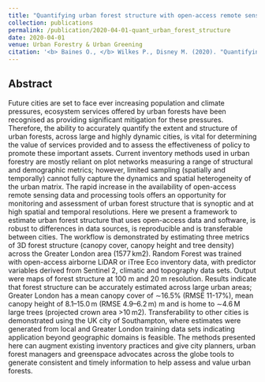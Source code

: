 ```yaml
---
title: "Quantifying urban forest structure with open-access remote sensing data sets"
collection: publications
permalink: /publication/2020-04-01-quant_urban_forest_structure
date: 2020-04-01
venue: Urban Forestry & Urban Greening
citation: '<b> Baines O., </b> Wilkes P., Disney M. (2020). "Quantifying urban forest structure with open-access remote sensing data sets" <i>Urban Forestry & Urban Greening</i>. 50(126653).'
---
```



## Abstract
Future cities are set to face ever increasing population and climate pressures, ecosystem services offered by urban forests have been recognised as providing significant mitigation for these pressures. Therefore, the ability to accurately quantify the extent and structure of urban forests, across large and highly dynamic cities, is vital for determining the value of services provided and to assess the effectiveness of policy to promote these important assets. Current inventory methods used in urban forestry are mostly reliant on plot networks measuring a range of structural and demographic metrics; however, limited sampling (spatially and temporally) cannot fully capture the dynamics and spatial heterogeneity of the urban matrix. The rapid increase in the availability of open-access remote sensing data and processing tools offers an opportunity for monitoring and assessment of urban forest structure that is synoptic and at high spatial and temporal resolutions. Here we present a framework to estimate urban forest structure that uses open-access data and software, is robust to differences in data sources, is reproducible and is transferable between cities. The workflow is demonstrated by estimating three metrics of 3D forest structure (canopy cover, canopy height and tree density) across the Greater London area (1577 km2). Random Forest was trained with open-access airborne LiDAR or iTree Eco inventory data, with predictor variables derived from Sentinel 2, climatic and topography data sets. Output were maps of forest structure at 100 m and 20 m resolution. Results indicate that forest structure can be accurately estimated across large urban areas; Greater London has a mean canopy cover of ∼16.5% (RMSE 11-17%), mean canopy height of 8.1–15.0 m (RMSE 4.9–6.2 m) m and is home to ∼4.6 M large trees (projected crown area >10 m2). Transferability to other cities is demonstrated using the UK city of Southampton, where estimates were generated from local and Greater London training data sets indicating application beyond geographic domains is feasible. The methods presented here can augment existing inventory practices and give city planners, urban forest managers and greenspace advocates across the globe tools to generate consistent and timely information to help assess and value urban forests.
